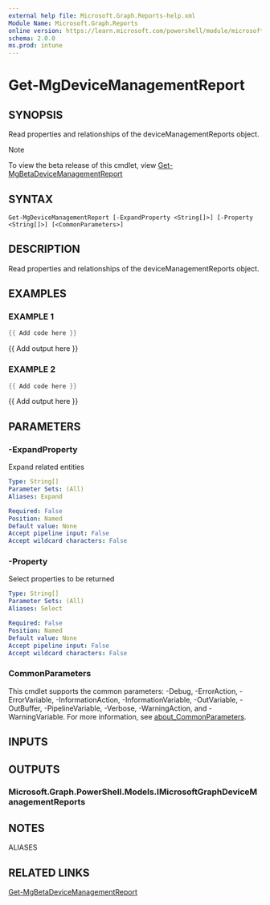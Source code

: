 ```yaml
---
external help file: Microsoft.Graph.Reports-help.xml
Module Name: Microsoft.Graph.Reports
online version: https://learn.microsoft.com/powershell/module/microsoft.graph.reports/get-mgdevicemanagementreport
schema: 2.0.0
ms.prod: intune
---
```


# Get-MgDeviceManagementReport

## SYNOPSIS
Read properties and relationships of the deviceManagementReports object.

> [!NOTE]
> To view the beta release of this cmdlet, view [Get-MgBetaDeviceManagementReport](/powershell/module/Microsoft.Graph.Beta.Reports/Get-MgBetaDeviceManagementReport?view=graph-powershell-beta)

## SYNTAX

```
Get-MgDeviceManagementReport [-ExpandProperty <String[]>] [-Property <String[]>] [<CommonParameters>]
```

## DESCRIPTION
Read properties and relationships of the deviceManagementReports object.

## EXAMPLES

### EXAMPLE 1
```powershell
{{ Add code here }}
```

{{ Add output here }}

### EXAMPLE 2
```powershell
{{ Add code here }}
```

{{ Add output here }}

## PARAMETERS

### -ExpandProperty
Expand related entities

```yaml
Type: String[]
Parameter Sets: (All)
Aliases: Expand

Required: False
Position: Named
Default value: None
Accept pipeline input: False
Accept wildcard characters: False
```

### -Property
Select properties to be returned

```yaml
Type: String[]
Parameter Sets: (All)
Aliases: Select

Required: False
Position: Named
Default value: None
Accept pipeline input: False
Accept wildcard characters: False
```

### CommonParameters
This cmdlet supports the common parameters: -Debug, -ErrorAction, -ErrorVariable, -InformationAction, -InformationVariable, -OutVariable, -OutBuffer, -PipelineVariable, -Verbose, -WarningAction, and -WarningVariable. For more information, see [about_CommonParameters](http://go.microsoft.com/fwlink/?LinkID=113216).

## INPUTS

## OUTPUTS

### Microsoft.Graph.PowerShell.Models.IMicrosoftGraphDeviceManagementReports
## NOTES

ALIASES

## RELATED LINKS
[Get-MgBetaDeviceManagementReport](/powershell/module/Microsoft.Graph.Beta.Reports/Get-MgBetaDeviceManagementReport?view=graph-powershell-beta)
